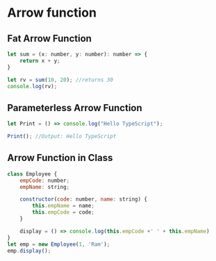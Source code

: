# Arrow function


##  Fat Arrow Function
```jsx
let sum = (x: number, y: number): number => {
    return x + y;
}

let rv = sum(10, 20); //returns 30
console.log(rv);

```


## Parameterless Arrow Function
```jsx
let Print = () => console.log("Hello TypeScript");

Print(); //Output: Hello TypeScript
```


## Arrow Function in Class
```jsx
class Employee {
    empCode: number;
    empName: string;

    constructor(code: number, name: string) {
        this.empName = name;
        this.empCode = code;
    }

    display = () => console.log(this.empCode +' ' + this.empName)
}
let emp = new Employee(1, 'Ram');
emp.display();
```

